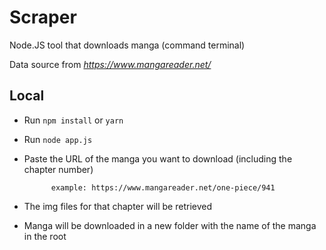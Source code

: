 # Scraper
Node.JS tool that downloads manga (command terminal)

Data source from *https://www.mangareader.net/*

## Local
* Run ```npm install``` or ```yarn```
* Run ```node app.js```
* Paste the URL of the manga you want to download (including the chapter number)

            example: https://www.mangareader.net/one-piece/941

* The img files for that chapter will be retrieved
* Manga will be downloaded in a new folder with the name of the manga in the root
